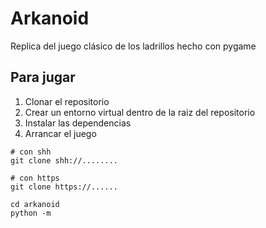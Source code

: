 # Arkanoid

Replica del juego clásico de los ladrillos hecho con pygame

## Para jugar

1. Clonar el repositorio
2. Crear un entorno virtual dentro de la raiz del repositorio
3. Instalar las dependencias
4. Arrancar el juego

```
# con shh
git clone shh://........

# con https
git clone https://......

cd arkanoid
python -m
